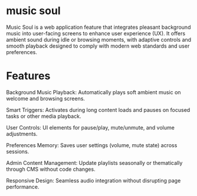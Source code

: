 # music soul
Music Soul is a web application feature that integrates pleasant background music into user-facing screens to enhance user experience (UX). It offers ambient sound during idle or browsing moments, with adaptive controls and smooth playback designed to comply with modern web standards and user preferences.

# Features
Background Music Playback: Automatically plays soft ambient music on welcome and browsing screens.

Smart Triggers: Activates during long content loads and pauses on focused tasks or other media playback.

User Controls: UI elements for pause/play, mute/unmute, and volume adjustments.

Preferences Memory: Saves user settings (volume, mute state) across sessions.

Admin Content Management: Update playlists seasonally or thematically through CMS without code changes.

Responsive Design: Seamless audio integration without disrupting page performance.


